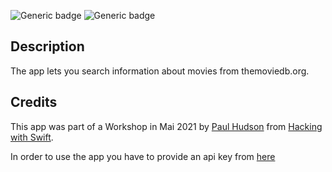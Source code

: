 ![Generic badge](https://img.shields.io/badge/platform-iOS%2014.5-lightgrey) ![Generic badge](https://img.shields.io/badge/Swift-5.5-yellow)
## Description
The app lets you search information about movies from themoviedb.org.

## Credits
This app was part of a Workshop in Mai 2021 by [Paul Hudson](https://twitter.com/twostraws) from [Hacking with Swift](https://www.hackingwithswift.com). 

In order to use the app you have to provide an api key from [here](https://www.themoviedb.org/documentation/api)
